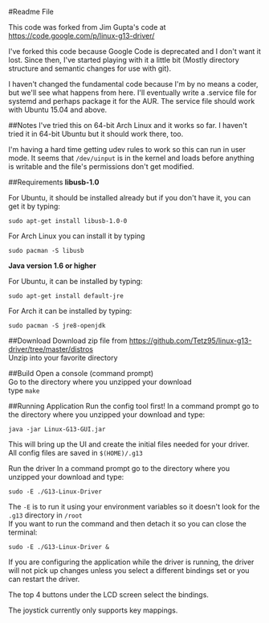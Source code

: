 #Readme File

This code was forked from Jim Gupta's code at https://code.google.com/p/linux-g13-driver/  

I've forked this code because Google Code is deprecated and I don't want it lost.  Since then, I've started playing with it a little bit (Mostly directory structure and semantic changes for use with git).  

I haven't changed the fundamental code because I'm by no means a coder, but we'll see what happens from here.  I'll eventually write a .service file for systemd and perhaps package it for the AUR.  The service file should work with Ubuntu 15.04 and above.

##Notes
I've tried this on 64-bit Arch Linux and it works so far.  I haven't tried it in 64-bit Ubuntu but it should work there, too.  

I'm having a hard time getting udev rules to work so this can run in user mode.  It seems that `/dev/uinput` is in the kernel and loads before anything is writable and the file's permissions don't get modified.


##Requirements
**libusb-1.0**  

For Ubuntu, it should be installed already but if you don't have it, you can get it by typing:

    sudo apt-get install libusb-1.0-0
    
For Arch Linux you can install it by typing

    sudo pacman -S libusb

**Java version 1.6 or higher**  

For Ubuntu, it can be installed by typing:

    sudo apt-get install default-jre
    
For Arch it can be installed by typing:

    sudo pacman -S jre8-openjdk

##Download
Download zip file from https://github.com/Tetz95/linux-g13-driver/tree/master/distros  
Unzip into your favorite directory

##Build
Open a console (command prompt)  
Go to the directory where you unzipped your download  
type `make`


##Running Application
Run the config tool first!
In a command prompt go to the directory where you unzipped your download and type:  

    java -jar Linux-G13-GUI.jar

This will bring up the UI and create the initial files needed for your driver.  
All config files are saved in `$(HOME)/.g13`

Run the driver
In a command prompt go to the directory where you unzipped your download and type:  

    sudo -E ./G13-Linux-Driver

The `-E` is to run it using your environment variables so it doesn't look for the `.g13` directory in `/root`  
If you want to run the command and then detach it so you can close the terminal:

    sudo -E ./G13-Linux-Driver &

If you are configuring the application while the driver is running, the driver will not pick up changes unless you select a different bindings set or you can restart the driver.

The top 4 buttons under the LCD screen select the bindings.

The joystick currently only supports key mappings.
